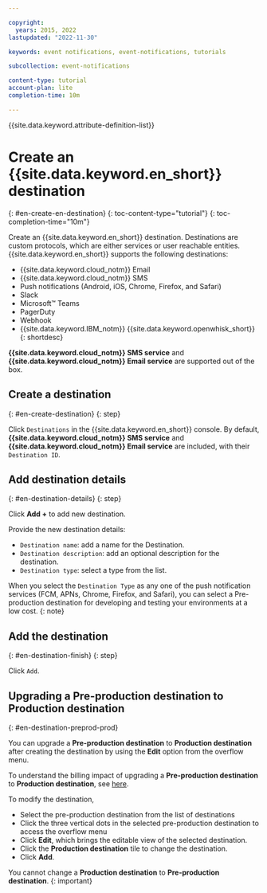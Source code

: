 ```yaml
---

copyright:
  years: 2015, 2022
lastupdated: "2022-11-30"

keywords: event notifications, event-notifications, tutorials

subcollection: event-notifications

content-type: tutorial
account-plan: lite
completion-time: 10m

---
```


{{site.data.keyword.attribute-definition-list}}

# Create an {{site.data.keyword.en_short}} destination
{: #en-create-en-destination}
{: toc-content-type="tutorial"}
{: toc-completion-time="10m"}

Create an {{site.data.keyword.en_short}} destination. Destinations are custom protocols, which are either services or user reachable entities. {{site.data.keyword.en_short}} supports the following destinations:

- {{site.data.keyword.cloud_notm}} Email
- {{site.data.keyword.cloud_notm}} SMS
- Push notifications (Android, iOS, Chrome, Firefox, and Safari)
- Slack
- Microsoft&trade; Teams
- PagerDuty
- Webhook
- {{site.data.keyword.IBM_notm}} {{site.data.keyword.openwhisk_short}}
{: shortdesc}

**{{site.data.keyword.cloud_notm}} SMS service** and **{{site.data.keyword.cloud_notm}} Email service** are supported out of the box.

## Create a destination
{: #en-create-destination}
{: step}

Click `Destinations` in the {{site.data.keyword.en_short}} console. By default, **{{site.data.keyword.cloud_notm}} SMS service** and **{{site.data.keyword.cloud_notm}} Email service** are included, with their `Destination ID`.

## Add destination details
{: #en-destination-details}
{: step}

Click **Add +** to add new destination.

Provide the new destination details:
- `Destination name`: add a name for the Destination.
- `Destination description`: add an optional description for the destination.
- `Destination type`: select a type from the list.

When you select the `Destination Type` as any one of the push notification services (FCM, APNs, Chrome, Firefox, and Safari), you can select a Pre-production destination for developing and testing your environments at a low cost.
{: note}

## Add the destination
{: #en-destination-finish}
{: step}

Click `Add`.

## Upgrading a Pre-production destination to Production destination
{: #en-destination-preprod-prod}

You can upgrade a **Pre-production destination** to **Production destination** after creating the destination by using the **Edit** option from the overflow menu.

To understand the billing impact of upgrading a **Pre-production destination** to **Production destination**, see [here](/docs/event-notifications?topic=event-notifications-en-destinations-push#en-destinations-push-charge-preprod-to-prod).

To modify the destination,
- Select the pre-production destination from the list of destinations
- Click the three vertical dots in the selected pre-production destination to access the overflow menu
- Click **Edit**, which brings the editable view of the selected destination.
- Click the **Production destination** tile to change the destination.
- Click **Add**.

You cannot change a **Production destination** to **Pre-production destination**.
{: important}
